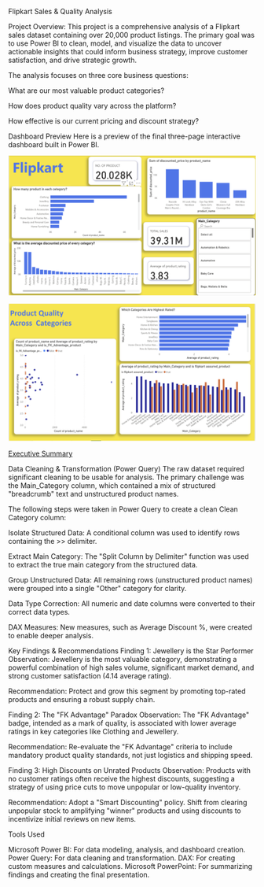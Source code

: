 Flipkart Sales & Quality Analysis

Project Overview:
This project is a comprehensive analysis of a Flipkart sales dataset containing over 20,000 product listings. The primary goal was to use Power BI to clean, model, and visualize the data to uncover actionable insights that could inform business strategy, improve customer satisfaction, and drive strategic growth.

The analysis focuses on three core business questions:

What are our most valuable product categories?

How does product quality vary across the platform?

How effective is our current pricing and discount strategy?

Dashboard Preview
Here is a preview of the final three-page interactive dashboard built in Power BI.

![Executive Summary](https://raw.githubusercontent.com/pradyumnsingh06/Flipkart-Sales-Analysis-PowerBI/main/Screenshot%202025-07-24%20182839.png)

![Executive Summary](https://raw.githubusercontent.com/pradyumnsingh06/Flipkart-Sales-Analysis-PowerBI/main/Screenshot%202025-07-24%20182851.png)

[Executive Summary](https://raw.githubusercontent.com/pradyumnsingh06/Flipkart-Sales-Analysis-PowerBI/main/Screenshot%202025-07-24%20182905.png)

Data Cleaning & Transformation (Power Query)
The raw dataset required significant cleaning to be usable for analysis. The primary challenge was the Main_Category column, which contained a mix of structured "breadcrumb" text and unstructured product names.

The following steps were taken in Power Query to create a clean Clean Category column:

Isolate Structured Data: A conditional column was used to identify rows containing the >> delimiter.

Extract Main Category: The "Split Column by Delimiter" function was used to extract the true main category from the structured data.

Group Unstructured Data: All remaining rows (unstructured product names) were grouped into a single "Other" category for clarity.

Data Type Correction: All numeric and date columns were converted to their correct data types.

DAX Measures:
New measures, such as Average Discount %, were created to enable deeper analysis.

Key Findings & Recommendations
Finding 1: Jewellery is the Star Performer
Observation: Jewellery is the most valuable category, demonstrating a powerful combination of high sales volume, significant market demand, and strong customer satisfaction (4.14 average rating).

Recommendation:
Protect and grow this segment by promoting top-rated products and ensuring a robust supply chain.

Finding 2: The "FK Advantage" Paradox
Observation: The "FK Advantage" badge, intended as a mark of quality, is associated with lower average ratings in key categories like Clothing and Jewellery.

Recommendation:
Re-evaluate the "FK Advantage" criteria to include mandatory product quality standards, not just logistics and shipping speed.

Finding 3: High Discounts on Unrated Products
Observation: Products with no customer ratings often receive the highest discounts, suggesting a strategy of using price cuts to move unpopular or low-quality inventory.

Recommendation:
Adopt a "Smart Discounting" policy. Shift from clearing unpopular stock to amplifying "winner" products and using discounts to incentivize initial reviews on new items.

Tools Used

Microsoft Power BI: For data modeling, analysis, and dashboard creation.
Power Query: For data cleaning and transformation.
DAX: For creating custom measures and calculations.
Microsoft PowerPoint: For summarizing findings and creating the final presentation.

